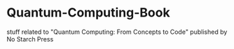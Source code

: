 # Quantum-Computing-Book
stuff related to "Quantum Computing: From Concepts to Code" published by No Starch Press
